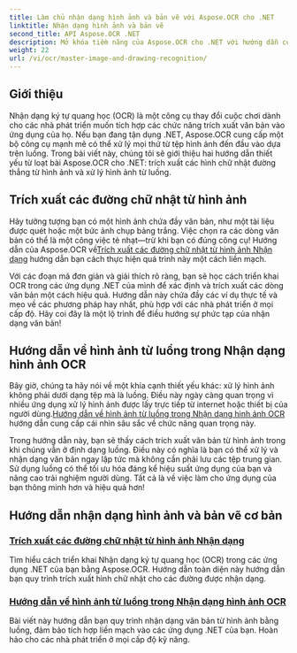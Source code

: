 ```yaml
---
title: Làm chủ nhận dạng hình ảnh và bản vẽ với Aspose.OCR cho .NET
linktitle: Nhận dạng hình ảnh và bản vẽ
second_title: API Aspose.OCR .NET
description: Mở khóa tiềm năng của Aspose.OCR cho .NET với hướng dẫn của chúng tôi về nhận dạng hình ảnh và bản vẽ, đưa tính năng trích xuất văn bản vào ứng dụng của bạn một cách dễ dàng.
weight: 22
url: /vi/ocr/master-image-and-drawing-recognition/
---
```

## Giới thiệu

Nhận dạng ký tự quang học (OCR) là một công cụ thay đổi cuộc chơi dành cho các nhà phát triển muốn tích hợp các chức năng trích xuất văn bản vào ứng dụng của họ. Nếu bạn đang tận dụng .NET, Aspose.OCR cung cấp một bộ công cụ mạnh mẽ có thể xử lý mọi thứ từ tệp hình ảnh đến đầu vào dựa trên luồng. Trong bài viết này, chúng tôi sẽ giới thiệu hai hướng dẫn thiết yếu từ loạt bài Aspose.OCR cho .NET: trích xuất các hình chữ nhật đường thẳng từ hình ảnh và xử lý hình ảnh từ luồng. 

## Trích xuất các đường chữ nhật từ hình ảnh

 Hãy tưởng tượng bạn có một hình ảnh chứa đầy văn bản, như một tài liệu được quét hoặc một bức ảnh chụp bảng trắng. Việc chọn ra các dòng văn bản có thể là một công việc tẻ nhạt—trừ khi bạn có đúng công cụ! Hướng dẫn của Aspose.OCR về[Trích xuất các đường chữ nhật từ hình ảnh Nhận dạng](./line-rectangles-from-images-recognition/) hướng dẫn bạn cách thực hiện quá trình này một cách liền mạch.

Với các đoạn mã đơn giản và giải thích rõ ràng, bạn sẽ học cách triển khai OCR trong các ứng dụng .NET của mình để xác định và trích xuất các dòng văn bản một cách hiệu quả. Hướng dẫn này chứa đầy các ví dụ thực tế và mẹo về các phương pháp hay nhất, phù hợp với các nhà phát triển ở mọi cấp độ. Hãy coi đây là một lộ trình để điều hướng sự phức tạp của nhận dạng văn bản!

## Hướng dẫn về hình ảnh từ luồng trong Nhận dạng hình ảnh OCR

Bây giờ, chúng ta hãy nói về một khía cạnh thiết yếu khác: xử lý hình ảnh không phải dưới dạng tệp mà là luồng. Điều này ngày càng quan trọng vì nhiều ứng dụng xử lý hình ảnh được lấy trực tiếp từ internet hoặc thiết bị của người dùng.[Hướng dẫn về hình ảnh từ luồng trong Nhận dạng hình ảnh OCR](./guide-to-image-from-stream/) hướng dẫn cung cấp cái nhìn sâu sắc về chức năng quan trọng này.

Trong hướng dẫn này, bạn sẽ thấy cách trích xuất văn bản từ hình ảnh trong khi chúng vẫn ở định dạng luồng. Điều này có nghĩa là bạn có thể xử lý và nhận dạng văn bản ngay lập tức mà không cần phải lưu các tệp trung gian. Sử dụng luồng có thể tối ưu hóa đáng kể hiệu suất ứng dụng của bạn và nâng cao trải nghiệm người dùng. Tất cả là về việc làm cho ứng dụng của bạn thông minh hơn và hiệu quả hơn!

## Hướng dẫn nhận dạng hình ảnh và bản vẽ cơ bản
### [Trích xuất các đường chữ nhật từ hình ảnh Nhận dạng](./line-rectangles-from-images-recognition/)
Tìm hiểu cách triển khai Nhận dạng ký tự quang học (OCR) trong các ứng dụng .NET của bạn bằng Aspose.OCR. Hướng dẫn toàn diện này hướng dẫn bạn quy trình trích xuất hình chữ nhật cho các đường được nhận dạng.
### [Hướng dẫn về hình ảnh từ luồng trong Nhận dạng hình ảnh OCR](./guide-to-image-from-stream/)
Bài viết này hướng dẫn bạn quy trình nhận dạng văn bản từ hình ảnh bằng luồng, đảm bảo tích hợp liền mạch vào các ứng dụng .NET của bạn. Hoàn hảo cho các nhà phát triển ở mọi cấp độ kỹ năng.
